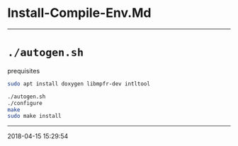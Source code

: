 # Install-Compile-Env.Md

----------------------------------------- 
# `./autogen.sh`

prequisites
``` bash
sudo apt install doxygen libmpfr-dev intltool
```

```bash
./autogen.sh
./configure
make
sudo make install
```

-----------------------------------------
2018-04-15 15:29:54
